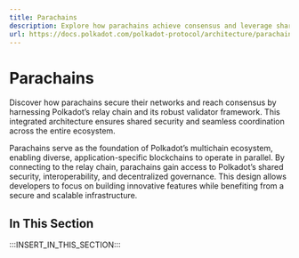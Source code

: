 ```yaml
---
title: Parachains
description: Explore how parachains achieve consensus and leverage shared security through Polkadot’s relay chain and validators within the network’s architecture.
url: https://docs.polkadot.com/polkadot-protocol/architecture/parachains/
---
```


# Parachains

Discover how parachains secure their networks and reach consensus by harnessing Polkadot’s relay chain and its robust validator framework. This integrated architecture ensures shared security and seamless coordination across the entire ecosystem.

Parachains serve as the foundation of Polkadot’s multichain ecosystem, enabling diverse, application-specific blockchains to operate in parallel. By connecting to the relay chain, parachains gain access to Polkadot’s shared security, interoperability, and decentralized governance. This design allows developers to focus on building innovative features while benefiting from a secure and scalable infrastructure.

## In This Section

:::INSERT_IN_THIS_SECTION:::
